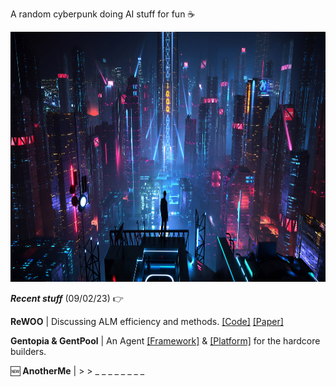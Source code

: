    A random cyberpunk doing AI stuff for fun ☕
<div align='center'>
  <img height=400 width=1000 src='https://github.com/billxbf/billxbf/blob/main/arasaka_bkgd.jpg?raw=true' />
</div>


***Recent stuff*** (09/02/23) 👉 

**ReWOO** | Discussing ALM efficiency and methods. [[Code]](https://github.com/billxbf/ReWOO) [[Paper]](https://arxiv.org/abs/2305.18323#:~:text=ReWOO%3A%20Decoupling%20Reasoning%20from%20Observations%20for%20Efficient%20Augmented%20Language%20Models,-Binfeng%20Xu%2C%20Zhiyuan&text=Augmented%20Language%20Models%20(ALMs)%20blend,knowledge%20retrieval%20and%20action%20execution.)

**Gentopia & GentPool** | An Agent [[Framework]](https://github.com/Gentopia-AI/Gentopia) & [[Platform]](https://github.com/Gentopia-AI/GentPool) for the hardcore builders.

🆕 **AnotherMe** | > > _ _ _ _ _ _ _ _
